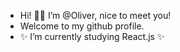 - Hi! :wave::grinning: I’m @Oliver, nice to meet you!
- Welcome to my github profile.
- ✨ I’m currently studying React.js ✨
